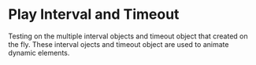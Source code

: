 Play Interval and Timeout
============================
Testing on the multiple interval objects and timeout object that created on the fly. These interval ojects and timeout object are used to animate dynamic elements.